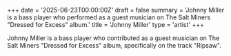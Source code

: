 +++
date = '2025-06-23T00:00:00Z'
draft = false
summary = 'Johnny Miller is a bass player who performed as a guest musician on The Salt Miners "Dressed for Excess" album.'
title = 'Johnny Miller'
type = 'artist'
+++

Johnny Miller is a bass player who contributed as a guest musician on The Salt Miners "Dressed for Excess" album, specifically on the track "Ripsaw".
